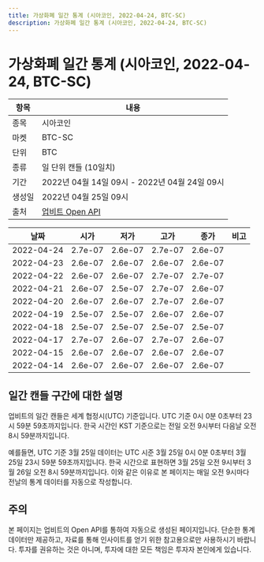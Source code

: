 ```yaml
---
title: 가상화폐 일간 통계 (시아코인, 2022-04-24, BTC-SC)
description: 가상화폐 일간 통계 (시아코인, 2022-04-24, BTC-SC)
---
```



가상화폐 일간 통계 (시아코인, 2022-04-24, BTC-SC)
===

|항목|내용|
|--|--|
|종목|시아코인|
|마켓|BTC-SC|
|단위|BTC|
|종류|일 단위 캔들 (10일치)|
|기간|2022년 04월 14일 09시 - 2022년 04월 24일 09시|
|생성일|2022년 04월 25일 09시|
|출처|[업비트 Open API](https://docs.upbit.com)|


|날짜|시가|저가|고가|종가|비고|
|--|--|--|--|--|--|
|2022-04-24|2.7e-07|2.6e-07|2.7e-07|2.6e-07|    |
|2022-04-23|2.6e-07|2.6e-07|2.6e-07|2.6e-07|    |
|2022-04-22|2.6e-07|2.6e-07|2.7e-07|2.7e-07|    |
|2022-04-21|2.6e-07|2.5e-07|2.7e-07|2.6e-07|    |
|2022-04-20|2.6e-07|2.6e-07|2.7e-07|2.6e-07|    |
|2022-04-19|2.5e-07|2.5e-07|2.6e-07|2.6e-07|    |
|2022-04-18|2.5e-07|2.5e-07|2.5e-07|2.5e-07|    |
|2022-04-17|2.7e-07|2.6e-07|2.7e-07|2.6e-07|    |
|2022-04-15|2.6e-07|2.6e-07|2.6e-07|2.6e-07|    |
|2022-04-14|2.6e-07|2.6e-07|2.6e-07|2.6e-07|    |


일간 캔들 구간에 대한 설명
---


업비트의 일간 캔들은 세계 협정시(UTC) 기준입니다. 
UTC 기준 0시 0분 0초부터 23시 59분 59초까지입니다. 
한국 시간인 KST 기준으로는 전일 오전 9시부터 다음날 오전 8시 59분까지입니다. 


예를들면, UTC 기준 3월 25일 데이터는 UTC 시준 3월 25일 0시 0분 0초부터 3월 25일 23시 59분 59초까지입니다. 
한국 시간으로 표현하면 3월 25일 오전 9시부터 3월 26일 오전 8시 59분까지입니다. 
이와 같은 이유로 본 페이지는 매일 오전 9시마다 전날의 통계 데이터를 자동으로 작성합니다. 


주의
---


본 페이지는 업비트의 Open API를 통하여 자동으로 생성된 페이지입니다. 
단순한 통계 데이터만 제공하고, 자료를 통해 인사이트를 얻기 위한 참고용으로만 사용하시기 바랍니다. 
투자를 권유하는 것은 아니며, 투자에 대한 모든 책임은 투자자 본인에게 있습니다. 
